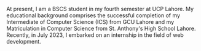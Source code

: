 At present, I am a BSCS student in my fourth semester at UCP Lahore. My educational background comprises the successful completion of my Intermediate of Computer Science (ICS) from GCU Lahore and my Matriculation in Computer Science from St. Anthony's High School Lahore. Recently, in July 2023, I embarked on an internship in the field of web development.
